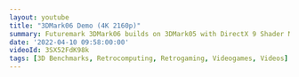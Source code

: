 ```yaml
---
layout: youtube
title: "3DMark06 Demo (4K 2160p)"
summary: Futuremark 3DMark06 builds on 3DMark05 with DirectX 9 Shader Model 3.0 effects and new CPU tests using PhysX. The graphics tests are Return to Proxycon, Firefly Forest, Canyon Flight and Deep Freeze.
date: '2022-04-10 09:58:00:00'
videoId: 3SX52FdK98k
tags: [3D Benchmarks, Retrocomputing, Retrogaming, Videogames, Videos]
---
```


